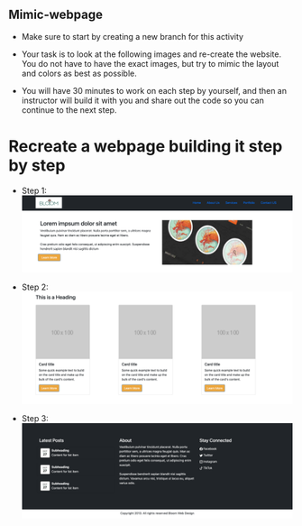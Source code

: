 ## Mimic-webpage

- Make sure to start by creating a new branch for this activity

- Your task is to look at the following images and re-create the website. You do not have to have the exact images, but try to mimic the layout and colors as best as possible.

- You will have 30 minutes to work on each step by yourself, and then an instructor will build it with you and share out the code so you can continue to the next step.

# Recreate a webpage building it step by step

- Step 1:
![step-1](./assets/step-1.png)

- Step 2:
![step-2](./assets/step-2.png)

- Step 3:
![step-3](./assets/step-3.png)
